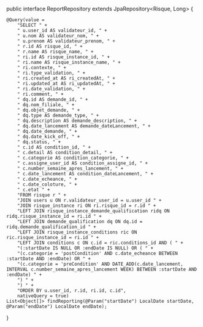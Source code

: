 public interface ReportRepository extends JpaRepository<Risque, Long> {

    @Query(value = 
        "SELECT " +
        " u.user_id AS validateur_id, " +
        " u.nom AS validateur_nom, " +
        " u.prenom AS validateur_prenom, " +
        " r.id AS risque_id, " +
        " r.name AS risque_name, " +
        " ri.id AS risque_instance_id, " +
        " ri.name AS risque_instance_name, " +
        " ri.contexte, " +
        " ri.type_validation, " +
        " ri.created_at AS ri_createdAt, " +
        " ri.updated_at AS ri_updatedAt, " +
        " ri.date_validation, " +
        " ri.comment, " +
        " dq.id AS demande_id, " +
        " dq.nom_filiale, " +
        " dq.objet_demande, " +
        " dq.type AS demande_type, " +
        " dq.description AS demande_description, " +
        " dq.date_lancement AS demande_dateLancement, " +
        " dq.date_demande, " +
        " dq.date_kick_off, " +
        " dq.status, " +
        " c.id AS condition_id, " +
        " c.detail AS condition_detail, " +
        " c.categorie AS condition_categorie, " +
        " c.assigne_user_id AS condition_assigne_id, " +
        " c.number_semaine_apres_lancement, " +
        " c.date_lancement AS condition_dateLancement, " +
        " c.date_echeance, " +
        " c.date_coloture, " +
        " c.etat " +
        "FROM risque r " +
        "JOIN users u ON r.validateur_user_id = u.user_id " +
        "JOIN risque_instance ri ON ri.risque_id = r.id " +
        "LEFT JOIN risque_instance_demande_qualification ridq ON ridq.risque_instance_id = ri.id " +
        "LEFT JOIN demande_qualification dq ON dq.id = ridq.demande_qualification_id " +
        "LEFT JOIN risque_instance_conditions ric ON ric.risque_instance_id = ri.id " +
        "LEFT JOIN conditions c ON c.id = ric.conditions_id AND ( " +
        "(:startDate IS NULL OR :endDate IS NULL) OR ( " +
        "(c.categorie = 'postCondition' AND c.date_echeance BETWEEN :startDate AND :endDate) OR " +
        "(c.categorie = 'preCondition' AND DATE_ADD(c.date_lancement, INTERVAL c.number_semaine_apres_lancement WEEK) BETWEEN :startDate AND :endDate) " +
        ") " +
        ") " +
        "ORDER BY u.user_id, r.id, ri.id, c.id", 
        nativeQuery = true)
    List<Object[]> findReporting(@Param("startDate") LocalDate startDate, @Param("endDate") LocalDate endDate);
}
